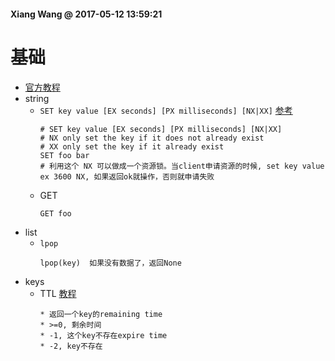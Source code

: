 #### Xiang Wang @ 2017-05-12 13:59:21

# 基础
* [官方教程](https://redis.io/commands#)
* string
    * `SET key value [EX seconds] [PX milliseconds] [NX|XX]` [参考](https://redis.io/commands/set)
        ```
        # SET key value [EX seconds] [PX milliseconds] [NX|XX]
        # NX only set the key if it does not already exist
        # XX only set the key if it already exist
        SET foo bar
        # 利用这个 NX 可以做成一个资源锁。当client申请资源的时候, set key value ex 3600 NX, 如果返回ok就操作，否则就申请失败
        ```
    * GET
        ```
        GET foo
        ```
* list
    * `lpop`
        ```
        lpop(key)  如果没有数据了，返回None
        ```
* keys
    * TTL [教程](https://redis.io/commands/ttl)  
        ```
        * 返回一个key的remaining time
        * >=0, 剩余时间
        * -1, 这个key不存在expire time
        * -2, key不存在
        ```
